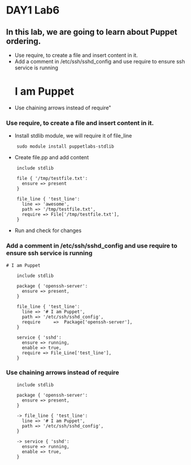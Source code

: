 # DAY1 Lab6

## In this lab, we are going to learn about Puppet ordering.
- Use require, to create a file and insert content in it.
- Add a comment in /etc/ssh/sshd_config and use require to ensure ssh service is running
    # I am Puppet
- Use chaining arrows instead of require"
 
### Use require, to create a file and insert content in it.
- Install stdlib module, we will require it of file_line
```
	sudo module install puppetlabs-stdlib
```
- Create file.pp and add content
```
	include stdlib

	file { '/tmp/testfile.txt':
	  ensure => present
	}

	file_line { 'test_line':
	  line => 'awesome',
	  path => '/tmp/testfile.txt',
	  require => File['/tmp/testfile.txt'],
	}
```
- Run and check for changes

### Add a comment in /etc/ssh/sshd_config and use require to ensure ssh service is running
    # I am Puppet
```
	include stdlib

	package { 'openssh-server':
	  ensure => present,
	}

	file_line { 'test_line':
	  line => '# I am Puppet',
	  path => '/etc/ssh/sshd_config',
	  require     =>  Package['openssh-server'],
	}

	service { 'sshd':
	  ensure => running,
	  enable => true,
	  require => File_Line['test_line'],
	}
```
### Use chaining arrows instead of require
```
	include stdlib

	package { 'openssh-server':
	  ensure => present,
	}

	-> file_line { 'test_line':
	  line => '# I am Puppet',
	  path => '/etc/ssh/sshd_config',
	}

	-> service { 'sshd':
	  ensure => running,
	  enable => true,
	}
```

